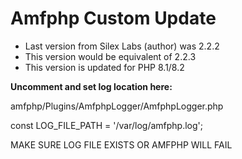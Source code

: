 
# Amfphp Custom Update
- Last version from Silex Labs (author) was 2.2.2
- This version would be equivalent of 2.2.3
- This version is updated for PHP 8.1/8.2

**Uncomment and set log location here:**

amfphp/Plugins/AmfphpLogger/AmfphpLogger.php

const LOG_FILE_PATH = '/var/log/amfphp.log';

MAKE SURE LOG FILE EXISTS OR AMFPHP WILL FAIL
